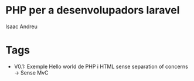 # PHP per a desenvolupadors laravel

Isaac Andreu

# Tags

- V0.1: Exemple Hello world de PHP i HTML sense separation of concerns -> Sense MvC
